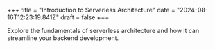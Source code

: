 +++
title = "Introduction to Serverless Architecture"
date = "2024-08-16T12:23:19.841Z"
draft = false
+++

  Explore the fundamentals of serverless architecture and how it can streamline your backend development.
        